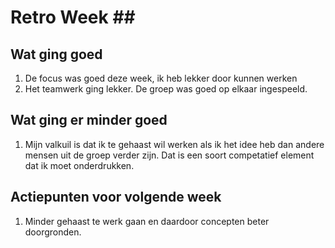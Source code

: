 # Retro Week \##

## Wat ging goed

1. De focus was goed deze week, ik heb lekker door kunnen werken
2. Het teamwerk ging lekker. De groep was goed op elkaar ingespeeld.

## Wat ging er minder goed

1. Mijn valkuil is dat ik te gehaast wil werken als ik het idee heb dan andere mensen uit de groep verder zijn. Dat is een soort competatief element dat ik moet onderdrukken.

## Actiepunten voor volgende week

1. Minder gehaast te werk gaan en daardoor concepten beter doorgronden.

